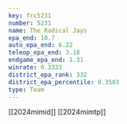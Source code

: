 ```yaml
---
key: frc5231
number: 5231
name: The Radical Jays
epa_end: 10.7
auto_epa_end: 6.22
teleop_epa_end: 3.18
endgame_epa_end: 1.31
winrate: 0.3333
district_epa_rank: 332
district_epa_percentile: 0.3503
type: Team
---
```

[[2024mimid]]
[[2024mimtp]]
